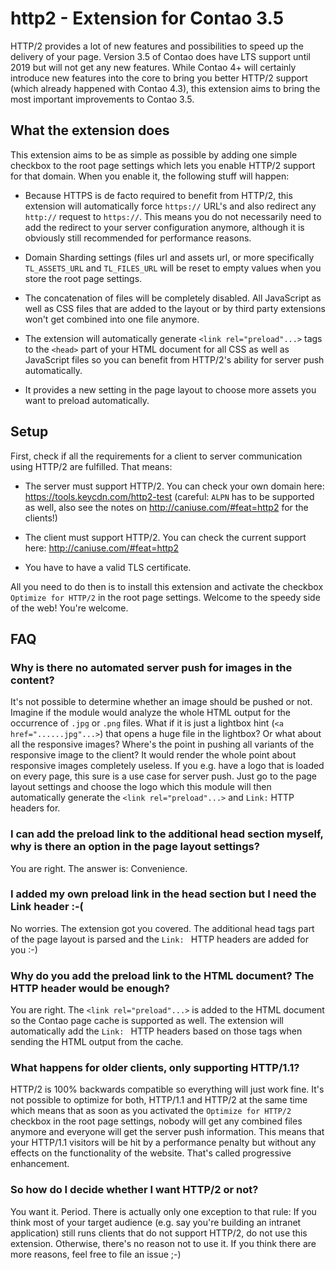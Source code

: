 # http2 - Extension for Contao 3.5

HTTP/2 provides a lot of new features and possibilities to speed up the
delivery of your page. Version 3.5 of Contao does have LTS support until
2019 but will not get any new features. While Contao 4+ will certainly
introduce new features into the core to bring you better HTTP/2 support
(which already happened with Contao 4.3),
this extension aims to bring the most important improvements to Contao
3.5.

## What the extension does

This extension aims to be as simple as possible by adding one simple
checkbox to the root page settings which lets you enable HTTP/2 support
for that domain. When you enable it, the following stuff will happen:

* Because HTTPS is de facto required to benefit from HTTP/2, this
extension will automatically force `https://` URL's and also redirect
any `http://` request to `https://`. This means you do not necessarily
need to add the redirect to your server configuration anymore, although
it is obviously still recommended for performance reasons.

* Domain Sharding settings (files url and assets url, or more
specifically `TL_ASSETS_URL` and `TL_FILES_URL` will be reset to empty
values when you store the root page settings.

* The concatenation of files will be completely disabled. All JavaScript
as well as CSS files that are added to the layout or by third party
extensions won't get combined into one file anymore.

* The extension will automatically generate `<link rel="preload"...>`
tags to the `<head>` part of your HTML document for all CSS as well as
JavaScript files so you can benefit from HTTP/2's ability for server
push automatically.

* It provides a new setting in the page layout to choose more assets
you want to preload automatically.

## Setup

First, check if all the requirements for a client to server communication
using HTTP/2 are fulfilled. That means:

* The server must support HTTP/2. You can check your own
domain here: https://tools.keycdn.com/http2-test (careful: `ALPN` has
to be supported as well, also see the notes on
http://caniuse.com/#feat=http2 for the clients!)

* The client must support HTTP/2. You can check the current support
here: http://caniuse.com/#feat=http2

* You have to have a valid TLS certificate.

All you need to do then is to install this extension and activate
the checkbox `Optimize for HTTP/2` in the root page settings.
Welcome to the speedy side of the web! You're welcome.

## FAQ

### Why is there no automated server push for images in the content?

It's not possible to determine whether an image should be pushed or not.
Imagine if the module would analyze the whole HTML output for the
occurrence of `.jpg` or `.png` files. What if it is just a lightbox
hint (`<a href="......jpg"...>`) that opens a huge file in the lightbox?
Or what about all the responsive images? Where's the point in pushing
all variants of the responsive image to the client? It would render
the whole point about responsive images completely useless.
If you e.g. have a logo that is loaded on every page, this sure is a 
use case for server push. Just go to the page layout settings and choose
the logo which this module will then automatically generate the 
`<link rel="preload"...>` and `Link:` HTTP headers for.

### I can add the preload link to the additional head section myself, why is there an option in the page layout settings?

You are right. The answer is: Convenience.

### I added my own preload link in the head section but I need the Link header :-(

No worries. The extension got you covered. The additional head tags part
of the page layout is parsed and the `Link: ` HTTP headers are
added for you :-)

### Why do you add the preload link to the HTML document? The HTTP header would be enough?

You are right. The `<link rel="preload"...>` is added to the HTML document
so the Contao page cache is supported as well. The extension will
automatically add the `Link: ` HTTP headers based on those tags when
sending the HTML output from the cache.

### What happens for older clients, only supporting HTTP/1.1?

HTTP/2 is 100% backwards compatible so everything will just work fine.
It's not possible to optimize for both, HTTP/1.1 and HTTP/2 at the same
time which means that as soon as you activated the `Optimize for HTTP/2`
checkbox in the root page settings, nobody will get any combined files
anymore and everyone will get the server push information.
This means that your HTTP/1.1 visitors will be hit by a performance
penalty but without any effects on the functionality of the website.
That's called progressive enhancement.

### So how do I decide whether I want HTTP/2 or not?

You want it. Period. There is actually only one exception to that rule:
If you think most of your target audience (e.g. say you're building an
intranet application) still runs clients that do not support HTTP/2, do
not use this extension. Otherwise, there's no reason not to use it.
If you think there are more reasons, feel free to file an issue ;-)
